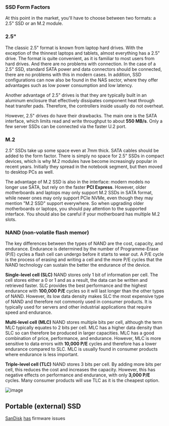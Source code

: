### SSD Form Factors
At this point in the market, you'll have to choose between two formats: a 2.5" SSD or an M.2 module.

### 2.5"
The classic 2.5" format is known from laptop hard drives. With the exception of the thinnest laptops and tablets, almost everything has a 2.5" drive. The format is quite convenient, as it is familiar to most users from hard drives. And there are no problems with connection. In the case of a 2.5" SSD, standard SATA power and data connectors should be connected, there are no problems with this in modern cases. In addition, SSD configurations can now also be found in the NAS sector, where they offer advantages such as low power consumption and low latency.

Another advantage of 2.5" drives is that they are typically built in an aluminum enclosure that effectively dissipates component heat through heat transfer pads. Therefore, the controllers inside usually do not overheat.

However, 2.5" drives do have their drawbacks. The main one is the SATA interface, which limits read and write throughput to about **550 MB/s**. Only a few server SSDs can be connected via the faster U.2 port.

### M.2
2.5" SSDs take up some space even at 7mm thick. SATA cables should be added to the form factor. There is simply no space for 2.5" SSDs in compact devices, which is why M.2 modules have become increasingly popular in recent years. Initially they spread in the notebook segment, but then moved to desktop PCs as well.

The advantage of M.2 SSD is also in the interface: modern models no longer use SATA, but rely on the faster **PCI Express**. However, older motherboards and laptops may only support M.2 SSDs in SATA format, while newer ones may only support PCIe NVMe, even though they may mention "M.2 SSD" support everywhere. So when upgrading older motherboards or laptops, you should pay attention to the supported interface. You should also be careful if your motherboard has multiple M.2 slots.

### NAND (non-volatile flash memor)
The key differences between the types of NAND are the cost, capacity, and endurance. Endurance is determined by the number of Programme-Erase (P/E) cycles a flash cell can undergo before it starts to wear out. A P/E cycle is the process of erasing and writing a cell and the more P/E cycles that the NAND technology can sustain the better the endurance of the device.

**Single-level cell (SLC)** NAND stores only 1 bit of information per cell. The cell stores either a 0 or 1 and as a result, the data can be written and retrieved faster. SLC provides the best performance and the highest endurance with **100,000 P/E** cycles so it will last longer than the other types of NAND. However, its low data density makes SLC the most expensive type of NAND and therefore not commonly used in consumer products. It is typically used for servers and other industrial applications that require speed and endurance.

**Multi-level cell (MLC)** NAND stores multiple bits per cell, although the term MLC typically equates to 2 bits per cell. MLC has a higher data density than SLC so can therefore be produced in larger capacities. MLC has a good combination of price, performance, and endurance. However, MLC is more sensitive to data errors with **10,000 P/E** cycles and therefore has a lower endurance compared to SLC. MLC is usually found in consumer products where endurance is less important.

**Triple-level cell (TLC)** NAND stores 3 bits per cell. By adding more bits per cell, this reduces the cost and increases the capacity. However, this has negative effects on performance and endurance, with only **3,000 P/E** cycles. Many consumer products will use TLC as it is the cheapest option.

![image](https://github.com/awesome-windows11/hardware/assets/87380272/3600ce9d-bcc4-46bd-863d-8abc4c76958a)


## Portable (external) SSD
[SanDisk](https://reddit.com/r/DataHoarder/comments/15tix81/advice_on_best_ssd/) [has](https://new.reddit.com/r/DataHoarder/comments/15lkah3/we_just_lost_3tb_of_data_on_a_sandisk_extreme_ssd/) firmware issues
